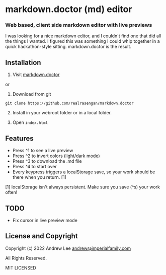 # markdown.doctor (md) editor
### Web based, client side markdown editor with live previews

I was looking for a nice markdown editor, and I couldn't find one that did all the things I wanted.  I figured this was something I could whip together in a quick hackathon-style sitting.  markdown.doctor is the result.

## Installation

1. Visit [markdown.doctor](https://markdown.doctor/)

or

1. Download from git
```
git clone https://github.com/realrasengan/markdown.doctor
```

2. Install in your webroot folder or in a local folder.

3. Open `index.html`

## Features

- Press ^1 to see a live preview
- Press ^2 to invert colors (light/dark mode)
- Press ^3 to download the .md file
- Press ^4 to start over
- Every keypress triggers a localStorage save, so your work should be there when you return. [1]

[1] localStorage isn't always persistent.  Make sure you save (^s) your work often!

## TODO

- Fix cursor in live preview mode

## License and Copyright

Copyright (c) 2022 Andrew Lee <andrew@imperialfamily.com>

All Rights Reserved.

MIT LICENSED

